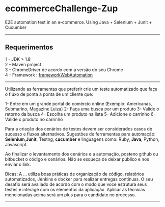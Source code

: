 # ecommerceChallenge-Zup
E2E automation test in an e-commerce. Using Java + Selenium + Junit + Cucumber
_________________________________________________________________________________________________
## Requerimentos

1 - JDK > 1.8  
2 - Maven project  
3 - ChromeDriver de acordo com a versão do seu Chrome  
4 - Framework : [frameworkWebAutomation](https://github.com/carolpiniproc/frameworkWebAutomation)
_________________________________________________________________________________________________
Utilizando as ferramentas que preferir crie um teste automatizado que faça o fluxo de ponta
a ponta de um cliente que:

1- Entre em um grande portal de comércio online
(Exemplo: Americanas, Submarino, Magazine Luiza)
2- Faça uma busca por um produto
3- Valide o retorno da busca
4- Escolha um produto na lista
5- Adicione o carrinho
6- Valide o produto no carrinho

Para a criação dos cenários de testes devem ser considerados casos de sucesso e fluxos
alternativos. Sugestões de ferramentas para automação: **Selenium**,**Junit**, Testng, **cucumber** e
linguagens como: Ruby, **Java**, Python, Javascript. 

Ao finalizar o levantamento dos cenários e a automação, posteno github ou bitbucket o código e cenários. Não se esqueça de deixar
público e nos enviar o link.

Dicas:
A ... utiliza boas práticas de organização de código, relatórios automatizados, Jenkins e
docker para realizar entregas contínuas.
O seu desafio será avaliado de acordo com o modo que voce estrutura seus testes e
interage com os elementos da aplicação.
Aplicar as técnicas mencionadas acima será um plus para o candidato no processo.
_____________________________________________________________________________________________________________
